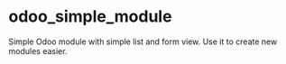 odoo_simple_module
==================

Simple Odoo module with simple list and form view.
Use it to create new modules easier.
